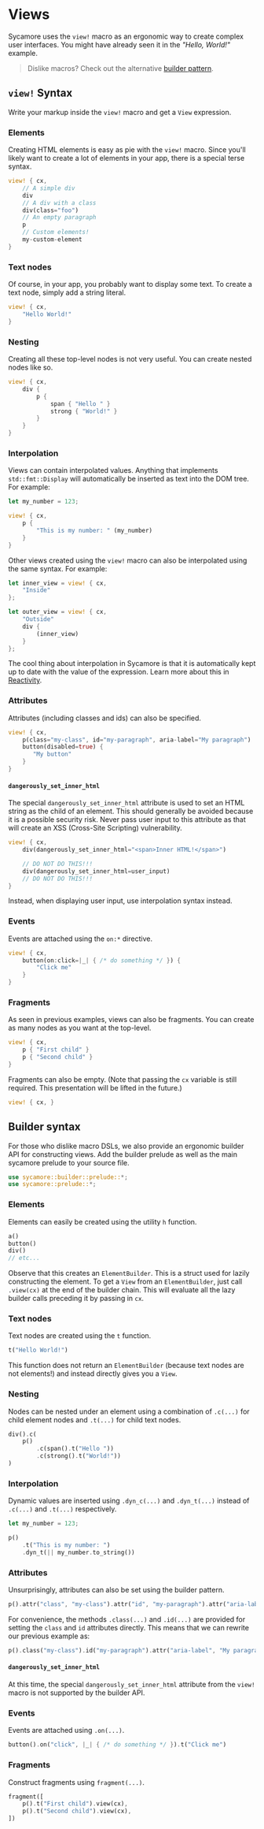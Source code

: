 # Views

Sycamore uses the `view!` macro as an ergonomic way to create complex user interfaces. You might
have already seen it in the _"Hello, World!"_ example.

> Dislike macros? Check out the alternative [builder pattern](#builder-syntax).

## `view!` Syntax

Write your markup inside the `view!` macro and get a `View` expression.

### Elements

Creating HTML elements is easy as pie with the `view!` macro. Since you'll likely want to create a
lot of elements in your app, there is a special terse syntax.

```rust
view! { cx,
    // A simple div
    div
    // A div with a class
    div(class="foo")
    // An empty paragraph
    p
    // Custom elements!
    my-custom-element
}
```

### Text nodes

Of course, in your app, you probably want to display some text. To create a text node, simply add a
string literal.

```rust
view! { cx,
    "Hello World!"
}
```

### Nesting

Creating all these top-level nodes is not very useful. You can create nested nodes like so.

```rust
view! { cx,
    div {
        p {
            span { "Hello " }
            strong { "World!" }
        }
    }
}
```

### Interpolation

Views can contain interpolated values. Anything that implements `std::fmt::Display` will
automatically be inserted as text into the DOM tree. For example:

```rust
let my_number = 123;

view! { cx,
    p {
        "This is my number: " (my_number)
    }
}
```

Other views created using the `view!` macro can also be interpolated using the same syntax. For
example:

```rust
let inner_view = view! { cx,
    "Inside"
};

let outer_view = view! { cx,
    "Outside"
    div {
        (inner_view)
    }
};
```

The cool thing about interpolation in Sycamore is that it is automatically kept up to date with the
value of the expression. Learn more about this in [Reactivity](./reactivity).

### Attributes

Attributes (including classes and ids) can also be specified.

```rust
view! { cx,
    p(class="my-class", id="my-paragraph", aria-label="My paragraph")
    button(disabled=true) {
       "My button"
    }
}
```

#### `dangerously_set_inner_html`

The special `dangerously_set_inner_html` attribute is used to set an HTML string as the child of an
element. This should generally be avoided because it is a possible security risk. Never pass user
input to this attribute as that will create an XSS (Cross-Site Scripting) vulnerability.

```rust
view! { cx,
    div(dangerously_set_inner_html="<span>Inner HTML!</span>")

    // DO NOT DO THIS!!!
    div(dangerously_set_inner_html=user_input)
    // DO NOT DO THIS!!!
}
```

Instead, when displaying user input, use interpolation syntax instead.

### Events

Events are attached using the `on:*` directive.

```rust
view! { cx,
    button(on:click=|_| { /* do something */ }) {
        "Click me"
    }
}
```

### Fragments

As seen in previous examples, views can also be fragments. You can create as many nodes as you want
at the top-level.

```rust
view! { cx,
    p { "First child" }
    p { "Second child" }
}
```

Fragments can also be empty. (Note that passing the `cx` variable is still required. This
presentation will be lifted in the future.)

```rust
view! { cx, }
```

## Builder syntax

For those who dislike macro DSLs, we also provide an ergonomic builder API for constructing views.
Add the builder prelude as well as the main sycamore prelude to your source file.

```rust
use sycamore::builder::prelude::*;
use sycamore::prelude::*;
```

### Elements

Elements can easily be created using the utility `h` function.

```rust
a()
button()
div()
// etc...
```

Observe that this creates an `ElementBuilder`. This is a struct used for lazily constructing the
element. To get a `View` from an `ElementBuilder`, just call `.view(cx)` at the end of the builder
chain. This will evaluate all the lazy builder calls preceding it by passing in `cx`.

### Text nodes

Text nodes are created using the `t` function.

```rust
t("Hello World!")
```

This function does not return an `ElementBuilder` (because text nodes are not elements!) and instead
directly gives you a `View`.

### Nesting

Nodes can be nested under an element using a combination of `.c(...)` for child element nodes and
`.t(...)` for child text nodes.

```rust
div().c(
    p()
        .c(span().t("Hello "))
        .c(strong().t("World!"))
)
```

### Interpolation

Dynamic values are inserted using `.dyn_c(...)` and `.dyn_t(...)` instead of `.c(...)` and `.t(...)`
respectively.

```rust
let my_number = 123;

p()
    .t("This is my number: ")
    .dyn_t(|| my_number.to_string())
```

### Attributes

Unsurprisingly, attributes can also be set using the builder pattern.

```rust
p().attr("class", "my-class").attr("id", "my-paragraph").attr("aria-label", "My paragraph")
```

For convenience, the methods `.class(...)` and `.id(...)` are provided for setting the `class` and
`id` attributes directly. This means that we can rewrite our previous example as:

```rust
p().class("my-class").id("my-paragraph").attr("aria-label", "My paragraph")
```

#### `dangerously_set_inner_html`

At this time, the special `dangerously_set_inner_html` attribute from the `view!` macro is not
supported by the builder API.

### Events

Events are attached using `.on(...)`.

```rust
button().on("click", |_| { /* do something */ }).t("Click me")
```

### Fragments

Construct fragments using `fragment(...)`.

```rust
fragment([
    p().t("First child").view(cx),
    p().t("Second child").view(cx),
])
```
